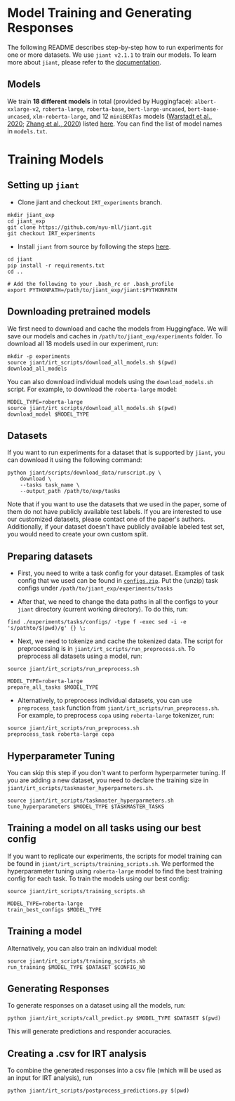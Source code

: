 # Model Training and Generating Responses

The following README describes step-by-step how to run experiments for one or more datasets. We use `jiant v2.1.1` to train our models. To learn more about `jiant`, please refer to the [documentation](https://github.com/nyu-mll/jiant/tree/v2.1.1).

## Models

We train **18 different models** in total (provided by Huggingface): `albert-xxlarge-v2`, `roberta-large`, `roberta-base`, `bert-large-uncased`, `bert-base-uncased`, `xlm-roberta-large`, and 12 `miniBERTas` models ([Warstadt et al., 2020](https://arxiv.org/pdf/2010.05358.pdf); [Zhang et al., 2020](https://arxiv.org/abs/2011.04946)) listed [here](https://huggingface.co/nyu-mll). You can find the list of model names in `models.txt`.

# Training Models

## Setting up `jiant`

- Clone jiant and checkout `IRT_experiments` branch.
```
mkdir jiant_exp
cd jiant_exp
git clone https://github.com/nyu-mll/jiant.git
git checkout IRT_experiments
```

- Install `jiant` from source by following  the steps [here](https://github.com/nyu-mll/jiant/tree/IRT_experiments#installation).
```
cd jiant
pip install -r requirements.txt
cd ..

# Add the following to your .bash_rc or .bash_profile 
export PYTHONPATH=/path/to/jiant_exp/jiant:$PYTHONPATH
```

## Downloading pretrained models

We first need to download and cache the models from Huggingface. We will save our models and caches in `/path/to/jiant_exp/experiments` folder. To download all 18 models used in our experiment, run:

```
mkdir -p experiments
source jiant/irt_scripts/download_all_models.sh $(pwd)
download_all_models
```

You can also download individual models using the `download_models.sh` script. For example, to download the `roberta-large` model:

```
MODEL_TYPE=roberta-large
source jiant/irt_scripts/download_all_models.sh $(pwd)
download_model $MODEL_TYPE
```

## Datasets

If you want to run experiments for a dataset that is supported by `jiant`, you can download it using the following command:
```
python jiant/scripts/download_data/runscript.py \
    download \
    --tasks task_name \
    --output_path /path/to/exp/tasks
```
Note that if you want to use the datasets that we used in the paper, some of them do not have publicly available test labels. If you are interested to use our customized datasets, please contact one of the paper's authors. Additionally, if your dataset doesn't have publicly available labeled test set, you would need to create your own custom split.


## Preparing datasets

- First, you need to write a task config for your dataset. Examples of task config that we used can be found in [`configs.zip`](https://github.com/nyu-mll/nlu-test-sets/tree/main/jiant_task_data). Put the (unzip) task configs under `/path/to/jiant_exp/experiments/tasks`

- After that, we need to change the data paths in all the configs to your `jiant` directory (current working directory). To do this, run:
```
find ./experiments/tasks/configs/ -type f -exec sed -i -e 's/pathto/$(pwd)/g' {} \;
```

- Next, we need to tokenize and cache the tokenized data. The script for preprocessing is in `jiant/irt_scripts/run_preprocess.sh`. To preprocess all datasets using a model, run:
```
source jiant/irt_scripts/run_preprocess.sh

MODEL_TYPE=roberta-large
prepare_all_tasks $MODEL_TYPE
```

- Alternatively, to preprocess individual datasets, you can use `preprocess_task` function from `jiant/irt_scripts/run_preprocess.sh`. For example, to preprocess `copa` using `roberta-large` tokenizer, run:
```
source jiant/irt_scripts/run_preprocess.sh
preprocess_task roberta-large copa
```

## Hyperparameter Tuning
You can skip this step if you don't want to perform hyperparmeter tuning. If you are adding a new dataset, you need to declare the training size in `jiant/irt_scripts/taskmaster_hyperparmeters.sh`.
```
source jiant/irt_scripts/taskmaster_hyperparmeters.sh
tune_hyperparameters $MODEL_TYPE $TASKMASTER_TASKS
```

## Training a model on all tasks using our best config
If you want to replicate our experiments, the scripts for model training can be found in `jiant/irt_scripts/training_scripts.sh`. We performed the hyperparameter tuning using `roberta-large` model to find the best training config for each task. To train the models using our best config:
```
source jiant/irt_scripts/training_scripts.sh

MODEL_TYPE=roberta-large
train_best_configs $MODEL_TYPE
```

## Training a model
Alternatively, you can also train an individual model:
```
source jiant/irt_scripts/training_scripts.sh
run_training $MODEL_TYPE $DATASET $CONFIG_NO
```


## Generating Responses
To generate responses on a dataset using all the models, run:
```
python jiant/irt_scripts/call_predict.py $MODEL_TYPE $DATASET $(pwd)
```
This will generate predictions and responder accuracies.


## Creating a .csv for IRT analysis
To combine the generated responses into a csv file (which will be used as an input for IRT analysis), run
```
python jiant/irt_scripts/postprocess_predictions.py $(pwd)
```


